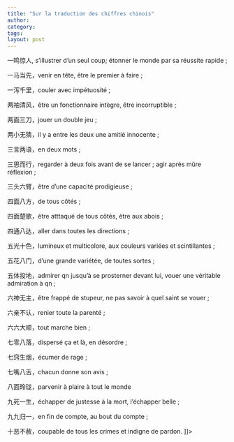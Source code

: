```yaml
---
title: "Sur la traduction des chiffres chinois"
author:
category: 
tags: 
layout: post
---
```


一鸣惊人, s’illustrer d’un seul coup; étonner le monde par sa réussite rapide ;

一马当先，venir en tête, être le premier à faire ;

一泻千里，couler avec impétuosité ;

两袖清风，être un fonctionnaire intègre, être incorruptible ;

两面三刀，jouer un double jeu ;

两小无猜，il y a entre les deux une amitié innocente ;

三言两语，en deux mots ;

三思而行，regarder à deux fois avant de se lancer ; agir après mûre réflexion ;

三头六臂，être d’une capacité prodigieuse ;

四面八方，de tous côtés ;

四面楚歌，être atttaqué de tous côtés, être aux abois ;

四通八达，aller dans toutes les directions ;

五光十色，lumineux et multicolore, aux couleurs variées et scintillantes ;

五花八门，d’une grande variétée, de toutes sortes ;

五体投地，admirer qn jusqu’à se prosterner devant lui, vouer une véritable admiration à qn ;

六神无主，être frappé de stupeur, ne pas savoir à quel saint se vouer ;

六亲不认，renier toute la parenté ;

六六大顺，tout marche bien ;

七零八落，dispersé ça et là, en désordre ;

七窍生烟，écumer de rage ;

七嘴八舌，chacun donne son avis ;

八面玲珑，parvenir à plaire à tout le monde

九死一生，échapper de justesse à la mort, l’échapper belle ;

九九归一，en fin de compte, au bout du compte ;

十恶不赦，coupable de tous les crimes et indigne de pardon. ]]>

